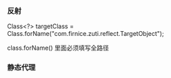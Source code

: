### 反射

Class<?> targetClass = Class.forName("com.firnice.zuti.reflect.TargetObject");

class.forName() 里面必须填写全路径
        
### 静态代理
